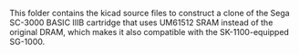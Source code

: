 This folder contains the kicad source files to construct a clone of the Sega SC-3000 BASIC IIIB cartridge that uses UM61512 SRAM instead of the original DRAM, which makes it also compatible with the SK-1100-equipped SG-1000. 
